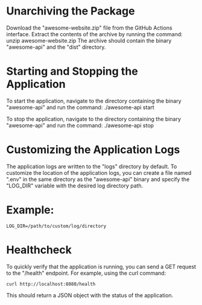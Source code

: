 # Unarchiving the Package
Download the "awesome-website.zip" file from the GitHub Actions interface.
Extract the contents of the archive by running the command: unzip awesome-website.zip
The archive should contain the binary "awesome-api" and the "dist" directory.
# Starting and Stopping the Application
To start the application, navigate to the directory containing the binary "awesome-api" and run the command: ./awesome-api start

To stop the application, navigate to the directory containing the binary "awesome-api" and run the command: ./awesome-api stop

# Customizing the Application Logs
The application logs are written to the "logs" directory by default. To customize the location of the application logs, you can create a file named ".env" in the same directory as the "awesome-api" binary and specify the "LOG_DIR" variable with the desired log directory path.

# Example:

```
LOG_DIR=/path/to/custom/log/directory
```
# Healthcheck
To quickly verify that the application is running, you can send a GET request to the "/health" endpoint. For example, using the curl command:

```
curl http://localhost:8080/health
```
This should return a JSON object with the status of the application.